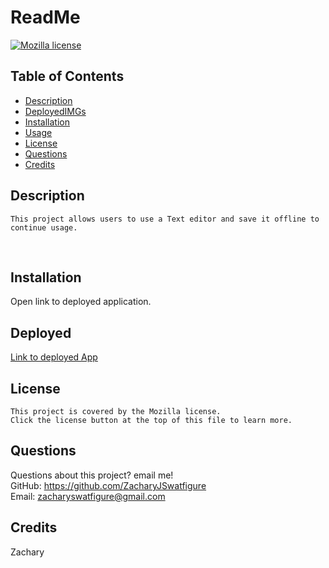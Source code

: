 # ReadMe
  [![Mozilla license](https://img.shields.io/badge/license-Mozilla-blue.svg)](https://www.mozilla.org/en-US/MPL/2.0/)
  ## Table of Contents
  - [Description](#description)
  - [DeployedIMGs](#DeployedIMGS)
  - [Installation](#installation)
  - [Usage](#usage)
  - [License](#license)
  - [Questions](#questions)
  - [Credits](#credits)
  ## Description
    This project allows users to use a Text editor and save it offline to continue usage.
  <br />
  
  ## Installation
  Open link to deployed application.
  ## Deployed
  <a href = 'https://jatetexteditorzjsdu.herokuapp.com/'>Link to deployed App<a/>
  ## License
    This project is covered by the Mozilla license. 
    Click the license button at the top of this file to learn more.
  ## Questions
  Questions about this project? email me! <br/>
  GitHub: https://github.com/ZacharyJSwatfigure <br/>
  Email: zacharyswatfigure@gmail.com 
  ## Credits
  Zachary
